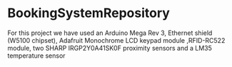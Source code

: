 # BookingSystemRepository
For this project we have used an Arduino Mega Rev 3, Ethernet shield (W5100 chipset), Adafruit Monochrome LCD keypad module ,RFID-RC522 module, two SHARP IRGP2Y0A41SK0F proximity sensors and a LM35 temperature sensor
